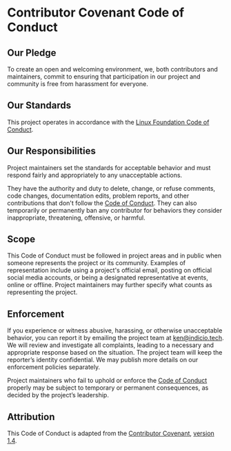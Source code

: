 # Contributor Covenant Code of Conduct

## Our Pledge

To create an open and welcoming environment, we, both contributors and maintainers, commit to ensuring that participation in our project and community is free from harassment for everyone.

## Our Standards

This project operates in accordance with the [Linux Foundation Code of Conduct][code-of-conduct].

## Our Responsibilities

Project maintainers set the standards for acceptable behavior and must respond fairly and appropriately to any unacceptable actions.

They have the authority and duty to delete, change, or refuse comments, code changes, documentation edits, problem reports, and other contributions that don't follow the [Code of Conduct][code-of-conduct]. They can also temporarily or permanently ban any contributor for behaviors they consider inappropriate, threatening, offensive, or harmful.

## Scope

This Code of Conduct must be followed in project areas and in public when someone represents the project or its community. Examples of representation include using a project's official email, posting on official social media accounts, or being a designated representative at events, online or offline. Project maintainers may further specify what counts as representing the project.

## Enforcement

If you experience or witness abusive, harassing, or otherwise unacceptable behavior, you can report it by emailing the project team at ken@indicio.tech. We will review and investigate all complaints, leading to a necessary and appropriate response based on the situation. The project team will keep the reporter’s identity confidential. We may publish more details on our enforcement policies separately.

Project maintainers who fail to uphold or enforce the [Code of Conduct][code-of-conduct] properly may be subject to temporary or permanent consequences, as decided by the project’s leadership.

## Attribution

This Code of Conduct is adapted from the [Contributor Covenant][homepage], [version 1.4][version].

[homepage]: http://contributor-covenant.org
[version]: http://contributor-covenant.org/version/1/4/
[code-of-conduct]: https://docs.linuxfoundation.org/lfx/mentorship/mentor-guide/code-of-conduct

